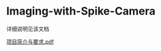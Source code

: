 # Imaging-with-Spike-Camera
详细说明见该文档

[项目简介与要求.pdf](https://github.com/OrchidX/Imaging-with-Spike-Camera/files/9016203/default.pdf)
